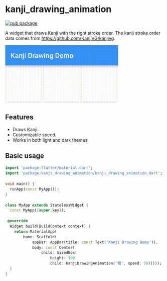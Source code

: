 # kanji_drawing_animation

[![pub package](https://img.shields.io/pub/v/kanji_drawing_animation.svg)](https://pub.dartlang.org/packages/kanji_drawing_animation)

A widget that draws Kanji with the right stroke order. The kanji stroke order data comes from <https://github.com/KanjiVG/kanjivg>.


<img src="https://github.com/atn832/kanji_drawing_animation/raw/main/kanji_drawing_animation.gif" width="360" />


## Features

- Draws Kanji.
- Customizable speed.
- Works in both light and dark themes.

## Basic usage

```dart
import 'package:flutter/material.dart';
import 'package:kanji_drawing_animation/kanji_drawing_animation.dart';

void main() {
  runApp(const MyApp());
}

class MyApp extends StatelessWidget {
  const MyApp({super.key});

 @override
  Widget build(BuildContext context) {
    return MaterialApp(
        home: Scaffold(
            appBar: AppBar(title: const Text('Kanji Drawing Demo')),
            body: const Center(
                child: SizedBox(
                    height: 100,
                    child: KanjiDrawingAnimation('電', speed: 50)))));
  }
}
```
